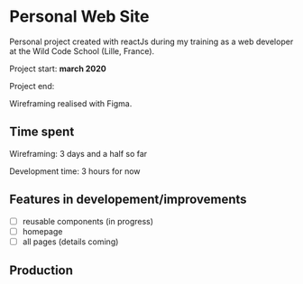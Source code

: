 # Personal Web Site

Personal project created with reactJs during my training as a web developer at the Wild Code School (Lille, France).

Project start: **march 2020**

Project end:

Wireframing realised with Figma.

## Time spent

Wireframing: 3 days and a half so far

Development time: 3 hours for now

## Features in developement/improvements

- [ ] reusable components (in progress)
- [ ] homepage
- [ ] all pages (details coming)

## Production
